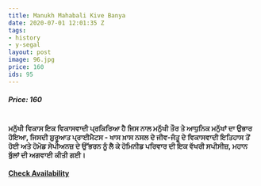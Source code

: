 ```yaml
---
title: Manukh Mahabali Kive Banya
date: 2020-07-01 12:01:35 Z
tags:
- history
- y-segal
layout: post
image: 96.jpg
price: 160
ids: 95
---
```


<h5>Price: 160</h5><br>

<strong>
ਮਨੁੱਖੀ ਵਿਕਾਸ ਇਕ ਵਿਕਾਸਵਾਦੀ ਪ੍ਰਕਿਰਿਆ ਹੈ ਜਿਸ ਨਾਲ ਮਨੁੱਖੀ ਤੌਰ ਤੇ ਆਧੁਨਿਕ ਮਨੁੱਖਾਂ ਦਾ ਉਭਾਰ ਹੋਇਆ, ਜਿਸਦੀ ਸ਼ੁਰੂਆਤ ਪ੍ਰਾਈਮੈਟਸ - ਖਾਸ ਖ਼ਾਸ ਨਸਲ ਦੇ ਜੀਵ-ਜੰਤੂ ਦੇ ਵਿਕਾਸਵਾਦੀ ਇਤਿਹਾਸ ਤੋਂ ਹੋਈ ਅਤੇ ਹੋਮੋਡ ਸੇਪੀਅਨਜ਼ ਦੇ ਉੱਭਰਨ ਨੂੰ ਲੈ ਕੇ ਹੋਮਿਨੀਡ ਪਰਿਵਾਰ ਦੀ ਇਕ ਵੱਖਰੀ ਸਪੀਸੀਜ਼, ਮਹਾਨ ਬੁੱਲਾਂ ਦੀ ਅਗਵਾਈ ਕੀਤੀ ਗਈ।</strong>
<h4><a class="add-cart cart1" href="{{ site.baseurl }}/books#95"><b>Check Availability</b></a></h4>

<body>
 <script src="{{ site.baseurl }}/js/main.js"></script>
 </body>